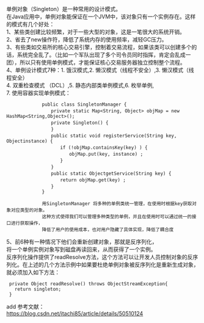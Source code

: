 单例对象（Singleton）是一种常用的设计模式。  
在Java应用中，单例对象能保证在一个JVM中，该对象只有一个实例存在。这样的模式有几个好处：  
1、某些类创建比较频繁，对于一些大型的对象，这是一笔很大的系统开销。  
2、省去了new操作符，降低了系统内存的使用频率，减轻GC压力。  
3、有些类如交易所的核心交易引擎，控制着交易流程，如果该类可以创建多个的话，系统完全乱了。（比如一个军队出现了多个司令员同时指挥，肯定会乱成一团），所以只有使用单例模式，才能保证核心交易服务器独立控制整个流程。  
4、单例设计模式7种：1. 饿汉模式,2. 懒汉模式（线程不安全）,3. 懒汉模式（线程安全）  
                 4. 双重检查模式 （DCL）,5. 静态内部类单例模式,6. 枚举单例,  
                 7. 使用容器实现单例模式：  
                 
                 public class SingletonManager {  
                 　　private static Map<String, Object> objMap = new HashMap<String,Object>();
                 　　private Singleton() { 
                 　　}
                 　　public static void registerService(String key, Objectinstance) {
                 　　　　if (!objMap.containsKey(key) ) {
                 　　　　　　objMap.put(key, instance) ;
                 　　　　}
                 　　}
                 　　public static ObjectgetService(String key) {
                 　　　　return objMap.get(key) ;
                 　　}
                 }  
                 
                 用SingletonManager 将多种的单例类统一管理，在使用时根据key获取对象对应类型的对象。  
                 这种方式使得我们可以管理多种类型的单例，并且在使用时可以通过统一的接口进行获取操作，  
                 降低了用户的使用成本，也对用户隐藏了具体实现，降低了耦合度
                 
5、前6种有一种情况下他们会重新创建对象，那就是反序列化，  
   将一个单例实例对象写到磁盘再读回来，从而获得了一个实例。  
   反序列化操作提供了readResolve方法，这个方法可以让开发人员控制对象的反序列化。在上述的几个方法示例中如果要杜绝单例对象被反序列化是重新生成对象，就必须加入如下方法：  
     
     private Object readResolve() throws ObjectStreamException{
       return singleton;
     }
     
add 参考文献：  
https://blog.csdn.net/itachi85/article/details/50510124


